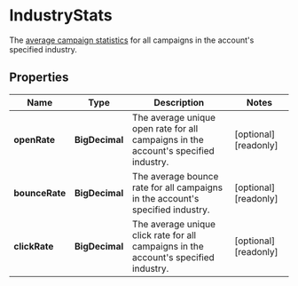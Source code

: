 

# IndustryStats

The [average campaign statistics](https://mailchimp.com/resources/research/email-marketing-benchmarks/?utm_source=mc-api&utm_medium=docs&utm_campaign=apidocs) for all campaigns in the account's specified industry.

## Properties

| Name | Type | Description | Notes |
|------------ | ------------- | ------------- | -------------|
|**openRate** | **BigDecimal** | The average unique open rate for all campaigns in the account&#39;s specified industry. |  [optional] [readonly] |
|**bounceRate** | **BigDecimal** | The average bounce rate for all campaigns in the account&#39;s specified industry. |  [optional] [readonly] |
|**clickRate** | **BigDecimal** | The average unique click rate for all campaigns in the account&#39;s specified industry. |  [optional] [readonly] |



